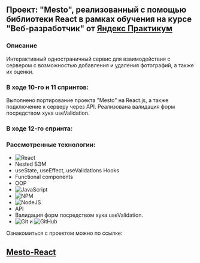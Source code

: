## Проект: "Мesto", реализованный с помощью библиотеки React в рамках обучения на курсе "Веб-разработчик" от [Яндекс Практикум](https://practicum.yandex.ru/)

### Описание
 Интерактивный одностраничный сервис для взаимодействия с сервером с возможностью добавления и удаления фотографий, а также их оценки. 

### В ходе 10-го и 11 спринтов:
Выполнено портирование проекта "Mesto" на React.js, а также подключение к серверу через API.
Реализована валидация форм посредством хука useValidation.

### В ходе 12-го спринта:

### Рассмотренные технологии:
* ![React](https://img.shields.io/badge/react-%2320232a.svg?style=for-the-badge&logo=react&logoColor=%2361DAFB)
* Nested БЭМ
* useState, useEffect, useValidations Hooks
* Functional components
* OOP
* ![JavaScript](https://img.shields.io/badge/JavaScript-323330?style=for-the-badge&logo=javascript&logoColor=F7DF1E)
* ![NPM](https://img.shields.io/badge/NPM-%23CB3837.svg?style=for-the-badge&logo=npm&logoColor=white)
* ![NodeJS](https://img.shields.io/badge/node.js-6DA55F?style=for-the-badge&logo=node.js&logoColor=white)
* API
* Валидация форм посредством хука useValidation.
* ![Git](https://img.shields.io/badge/git-%23F05033.svg?style=for-the-badge&logo=git&logoColor=white) и ![GitHub](https://img.shields.io/badge/github-%23121011.svg?style=for-the-badge&logo=github&logoColor=white)

Ознакомиться с проектом можно по ссылке:
## [Mesto-React](https://elya-i.github.io/react-mesto-auth/)
